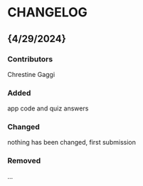 # CHANGELOG

## {4/29/2024}
### Contributors
Chrestine Gaggi

### Added
app code and quiz answers

### Changed
nothing has been changed, first submission

### Removed
...
